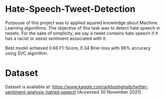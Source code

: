 #  Hate-Speech-Tweet-Detection
Purpouse of this project was to applied aquired knowledge about Machine Learning algorithms. The objective of this task was to detect hate speech in tweets. For the sake of simplicity, we say a tweet contains hate speech if it has a racist or sexist sentiment associated with it.

Best model achieved 0.66 F1-Score, 0.34 Brier loss with 96% accuracy using SVC algorithm.

# Dataset
Dataset is available at: <https://www.kaggle.com/arkhoshghalb/twitter-sentiment-analysis-hatred-speech> [Accessed 30 November 2021].
